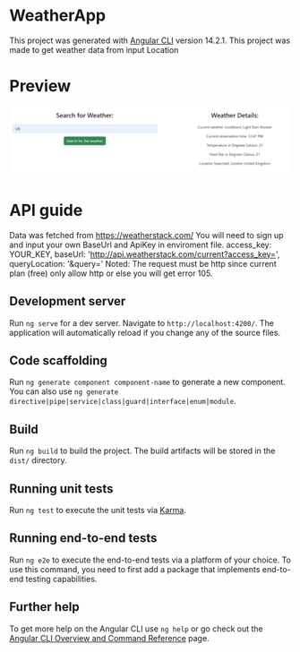 # WeatherApp

This project was generated with [Angular CLI](https://github.com/angular/angular-cli) version 14.2.1.
This project was made to get weather data from input Location

# Preview 
![alt text](/weather-app/src/ReadmeImgSources/weather.png)

# API guide
Data was fetched from https://weatherstack.com/
You will need to sign up and input your own BaseUrl and ApiKey in enviroment file.
  access_key: YOUR_KEY,
  baseUrl: 'http://api.weatherstack.com/current?access_key=',
  queryLocation: '&query='
Noted: The request must be http since current plan (free) only allow http or else you will get error 105.


## Development server

Run `ng serve` for a dev server. Navigate to `http://localhost:4200/`. The application will automatically reload if you change any of the source files.

## Code scaffolding

Run `ng generate component component-name` to generate a new component. You can also use `ng generate directive|pipe|service|class|guard|interface|enum|module`.

## Build

Run `ng build` to build the project. The build artifacts will be stored in the `dist/` directory.

## Running unit tests

Run `ng test` to execute the unit tests via [Karma](https://karma-runner.github.io).

## Running end-to-end tests

Run `ng e2e` to execute the end-to-end tests via a platform of your choice. To use this command, you need to first add a package that implements end-to-end testing capabilities.

## Further help

To get more help on the Angular CLI use `ng help` or go check out the [Angular CLI Overview and Command Reference](https://angular.io/cli) page.
